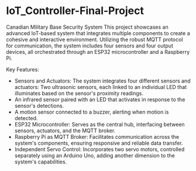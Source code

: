 # IoT_Controller-Final-Project
Canadian Military Base Security System 
This project showcases an advanced IoT-based system that integrates multiple components to create a cohesive and interactive environment. Utilizing the robust MQTT protocol for communication, the system includes four sensors and four output devices, all orchestrated through an ESP32 microcontroller and a Raspberry Pi.

Key Features:

- Sensors and Actuators: The system integrates four different sensors and actuators:
Two ultrasonic sensors, each linked to an individual LED that illuminates based on the sensor's proximity readings.
- An infrared sensor paired with an LED that activates in response to the sensor's detections.
- A motion sensor connected to a buzzer, alerting when motion is detected.
- ESP32 Microcontroller: Serves as the central hub, interfacing between sensors, actuators, and the MQTT broker.
- Raspberry Pi as MQTT Broker: Facilitates communication across the system's components, ensuring responsive and reliable data transfer.
-  Independent Servo Control: Incorporates two servo motors, controlled separately using an Arduino Uno, adding another dimension to the system's capabilities.
